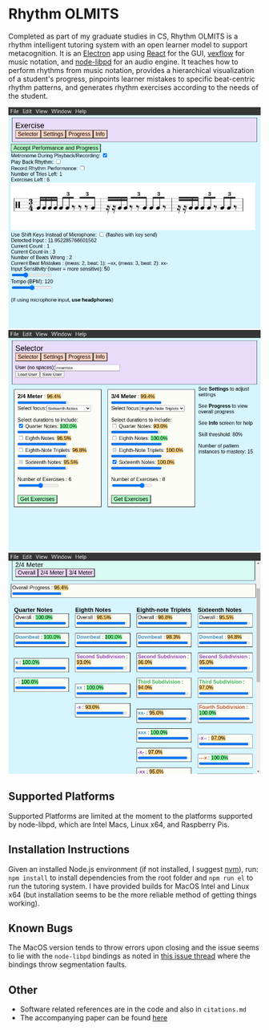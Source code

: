 # Rhythm OLMITS
Completed as part of my graduate studies in CS, Rhythm OLMITS is a rhythm intelligent tutoring system with an open learner model to support metacognition. It is an [Electron](https://github.com/electron/electron) app using [React](https://github.com/facebook/react) for the GUI, [vexflow](https://github.com/0xfe/vexflow) for music notation, and [node-libpd](https://github.com/ircam-ismm/node-libpd) for an audio engine. It teaches how to perform rhythms from music notation, provides a hierarchical visualization of a student's progress, pinpoints learner mistakes to specific beat-centric rhythm patterns, and generates rhythm exercises according to the needs of the student.

![Exercise Screen](images/rhythm_olmits_exercise2.png)
![Selection Screen](images/rhythm_olmits_select.png)
![OLM Screen](images/rhythm_olmits_progress.png)


## Supported Platforms
Supported Platforms are limited at the moment to the platforms supported by node-libpd, which are Intel Macs, Linux x64, and Raspberry Pis.

## Installation Instructions
Given an installed Node.js environment (if not installed, I suggest [nvm](https://github.com/nvm-sh/nvm)), run: `npm install` to install dependencies from the root folder and `npm run el` to run the tutoring system. I have provided builds for MacOS Intel and Linux x64 (but installation seems to be the more reliable method of getting things working).

## Known Bugs
The MacOS version tends to throw errors upon closing and the issue seems to lie with the `node-libpd` bindings as noted in [this issue thread](https://github.com/ircam-ismm/node-libpd/issues/3#issuecomment-1154899839) where the bindings throw segmentation faults.

## Other
- Software related references are in the code and also in `citations.md`
- The accompanying paper can be found [here](http://hdl.handle.net/1853/67085)

